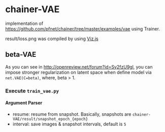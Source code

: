 # chainer-VAE
implementation of https://github.com/pfnet/chainer/tree/master/examples/vae using Trainer.

result/loss.png was compiled by using [Viz.js](https://mdaines.github.io/viz.js/)

## beta-VAE
As you can see in http://openreview.net/forum?id=Sy2fzU9gl, you can impose stronger regularization on latent space when define model via `net.VAE(C=beta)`, where, beta > 1.


### Execute `train_vae.py`
#### Argument Parser
- resume: resume from snapshot. Basically, snapshots are `chainer-VAE/result/snapshot_epoch_{epoch}`
- interval: save images & snapshot intervals, default is `5`
